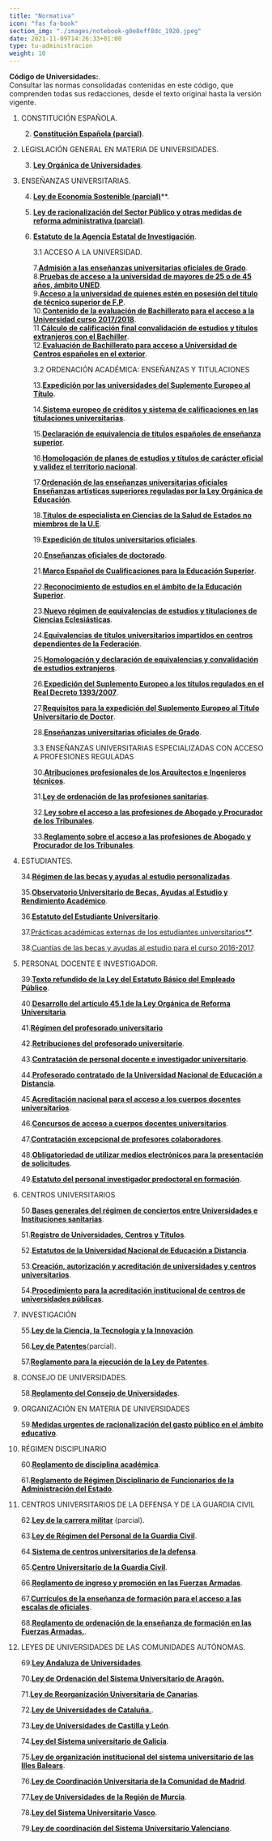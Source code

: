 ```yaml
---
title: "Normativa"
icon: "fas fa-book"
section_img: "./images/notebook-g0e8eff8dc_1920.jpeg"
date: 2021-11-09T14:26:33+01:00
type: tu-administracion
weight: 10
---
```


**Código de Universidades:**.  
Consultar las normas consolidadas contenidas en este código, que comprenden todas sus redacciones, desde el texto original hasta la versión vigente.  
 

1. CONSTITUCIÓN ESPAÑOLA.  

   2. [**Constitución Española (parcial)**](https://www.boe.es/buscar/act.php?id=BOE-A-1978-31229).  
2. LEGISLACIÓN GENERAL EN MATERIA DE UNIVERSIDADES.  

   3. [**Ley Orgánica de Universidades**](https://www.boe.es/buscar/act.php?id=BOE-A-2001-24515).  
3. ENSEÑANZAS UNIVERSITARIAS.  

   4. [**Ley de Economía Sostenible (parcial)**](https://www.boe.es/buscar/act.php?id=BOE-A-2011-4117)**.  
   5. [**Ley de racionalización del Sector Público y otras medidas de reforma administrativa (parcial)**](https://www.boe.es/buscar/act.php?id=BOE-A-2014-9467).  
   6. [**Estatuto de la Agencia Estatal de Investigación**](https://www.boe.es/buscar/act.php?id=BOE-A-2015-12889).  
 
      3.1 ACCESO A LA UNIVERSIDAD.

      7.[**Admisión a las enseñanzas universitarias oficiales de Grado**](https://www.boe.es/buscar/act.php?id=BOE-A-2014-6008).  
      8.[**Pruebas de acceso a la universidad de mayores de 25 o de 45 años, ámbito UNED**](https://www.boe.es/buscar/act.php?id=BOE-A-2016-9514).  
      9.[**Acceso a la universidad de quienes estén en posesión del título de técnico superior de F.P**](https://www.boe.es/buscar/act.php?id=BOE-A-2010-19391).  
      10.[**Contenido de la evaluación de Bachillerato para el acceso a la Universidad curso 2017/2018**](https://www.boe.es/buscar/act.php?id=BOE-A-2018-984).  
      11.[**Cálculo de calificación final convalidación de estudios y títulos extranjeros con el Bachiller**](https://www.boe.es/buscar/act.php?id=BOE-A-2018-4480).  
      12.[**Evaluación de Bachillerato para acceso a Universidad de Centros españoles en el exterior**](https://www.boe.es/buscar/act.php?id=BOE-A-2019-2555).  

      3.2 ORDENACIÓN ACADÉMICA: ENSEÑANZAS Y TITULACIONES

      13.[**Expedición por las universidades del Suplemento Europeo al Título**](https://www.boe.es/buscar/act.php?id=BOE-A-2003-17310).    

      14.[**Sistema europeo de créditos y sistema de calificaciones en las titulaciones universitarias**](https://www.boe.es/buscar/act.php?id=BOE-A-2003-17643).  

      15.[**Declaración de equivalencia de títulos españoles de enseñanza superior**](https://www.boe.es/buscar/act.php?id=BOE-A-2003-19626).  

      16.[**Homologación de planes de estudios y títulos de carácter oficial y validez el territorio nacional**](https://www.boe.es/buscar/act.php?id=BOE-A-2004-1303).  

      17.[**Ordenación de las enseñanzas universitarias oficiales Enseñanzas artísticas superiores reguladas por la Ley Orgánica de Educación**](https://www.boe.es/buscar/doc.php?id=BOE-A-2021-15781).   

      18.[**Títulos de especialista en Ciencias de la Salud de Estados no miembros de la U.E**](https://www.boe.es/buscar/act.php?id=BOE-A-2009-17005).  

      19.[**Expedición de títulos universitarios oficiales**](https://www.boe.es/buscar/act.php?id=BOE-A-2010-6960).  

      20.[**Enseñanzas oficiales de doctorado**](https://www.boe.es/buscar/act.php?id=BOE-A-2010-12621).  

      21.[**Marco Español de Cualificaciones para la Educación Superior**](https://www.boe.es/buscar/act.php?id=BOE-A-2011-2541).  

      22.[**Reconocimiento de estudios en el ámbito de la Educación Superior**](https://www.boe.es/buscar/act.php?id=BOE-A-2011-13317).  

      23.[**Nuevo régimen de equivalencias de estudios y titulaciones de Ciencias Eclesiásticas**](https://www.boe.es/buscar/act.php?id=BOE-A-2011-19597).

      24.[**Equivalencias de títulos universitarios impartidos en centros dependientes de la Federación**](https://www.boe.es/buscar/act.php?id=BOE-A-2011-17890). 

      25.[**Homologación y declaración de equivalencias y convalidación de estudios extranjeros**](https://www.boe.es/buscar/act.php?id=BOE-A-2011-17896).  

      26.[**Expedición del Suplemento Europeo a los títulos regulados en el Real Decreto 1393/2007**](https://www.boe.es/buscar/act.php?id=BOE-A-2014-12098).  

      27.[**Requisitos para la expedición del Suplemento Europeo al Título Universitario de Doctor**](https://www.boe.es/buscar/act.php?id=BOE-A-2015-1158).  

      28.[**Enseñanzas universitarias oficiales de Grado**](https://www.boe.es/buscar/act.php?id=BOE-A-2016-5339).  

      3.3 ENSEÑANZAS UNIVERSITARIAS ESPECIALIZADAS CON ACCESO A PROFESIONES REGULADAS

      30.[**Atribuciones profesionales de los Arquitectos e Ingenieros técnicos**](https://www.boe.es/buscar/act.php?id=BOE-A-1986-8176).  

      31.[**Ley de ordenación de las profesiones sanitarias**](https://www.boe.es/buscar/act.php?id=BOE-A-2003-21340).  

      32.[**Ley sobre el acceso a las profesiones de Abogado y Procurador de los Tribunales**](https://www.boe.es/buscar/act.php?id=BOE-A-2006-18870).  

      33.[**Reglamento sobre el acceso a las profesiones de Abogado y Procurador de los Tribunales**](https://www.boe.es/buscar/act.php?id=BOE-A-2011-10459).  

4. ESTUDIANTES.  


   34.[**Régimen de las becas y ayudas al estudio personalizadas**](https://www.boe.es/buscar/act.php?id=BOE-A-2008-821).  

   35.[**Observatorio Universitario de Becas, Ayudas al Estudio y Rendimiento Académico**](https://www.boe.es/buscar/act.php?id=BOE-A-2010-15786).  

   36.[**Estatuto del Estudiante Universitario**](https://www.boe.es/buscar/act.php?id=BOE-A-2010-20147).  

   37.[Prácticas académicas externas de los estudiantes universitarios**](https://www.boe.es/buscar/act.php?id=BOE-A-2014-8138).  

   38.[Cuantías de las becas y ayudas al estudio para el curso 2016-2017](https://www.boe.es/buscar/act.php?id=BOE-A-2016-6846).  

5. PERSONAL DOCENTE E INVESTIGADOR. 

   39.[**Texto refundido de la Ley del Estatuto Básico del Empleado Público**](https://www.boe.es/buscar/act.php?id=BOE-A-2015-11719).  

   40.[**Desarrollo del artículo 45.1 de la Ley Orgánica de Reforma Universitaria**](https://www.boe.es/buscar/act.php?id=BOE-A-1984-24555).

   41.[**Régimen del profesorado universitario**](https://www.boe.es/buscar/act.php?id=BOE-A-1985-11578)

   42.[**Retribuciones del profesorado universitario**](https://www.boe.es/buscar/act.php?id=BOE-A-1989-21967).  

   43.[**Contratación de personal docente e investigador universitario**](https://www.boe.es/buscar/act.php?id=BOE-A-2002-19804).

   44.[**Profesorado contratado de la Universidad Nacional de Educación a Distancia**](https://www.boe.es/buscar/act.php?id=BOE-A-2004-1369).  

   45.[**Acreditación nacional para el acceso a los cuerpos docentes universitarios**](https://www.boe.es/buscar/act.php?id=BOE-A-2007-17492).  

   46.[**Concursos de acceso a cuerpos docentes universitarios**](https://www.boe.es/buscar/act.php?id=BOE-A-2007-17582).  

   47.[**Contratación excepcional de profesores colaboradores**](https://www.boe.es/buscar/act.php?id=BOE-A-2008-11108).  

   48.[**Obligatoriedad de utilizar medios electrónicos para la presentación de solicitudes**](https://www.boe.es/buscar/act.php?id=BOE-A-2018-14585). 

   49.[**Estatuto del personal investigador predoctoral en formación**](https://www.boe.es/buscar/act.php?id=BOE-A-2019-3700).  

6. CENTROS UNIVERSITARIOS

   50.[**Bases generales del régimen de conciertos entre Universidades e Instituciones sanitarias**](https://www.boe.es/buscar/act.php?id=BOE-A-1986-20584).  

   51.[**Registro de Universidades, Centros y Títulos**](https://www.boe.es/buscar/act.php?id=BOE-A-2008-15464).  

   52.[**Estatutos de la Universidad Nacional de Educación a Distancia**](https://www.boe.es/buscar/act.php?id=BOE-A-2011-14987).  

   53.[**Creación, autorización y acreditación de universidades y centros universitarios**](https://www.boe.es/buscar/doc.php?id=BOE-A-2021-12613).  

   54.[**Procedimiento para la acreditación institucional de centros de universidades públicas**](https://www.boe.es/buscar/act.php?id=BOE-A-2018-3435).  

7. INVESTIGACIÓN

   55.[**Ley de la Ciencia, la Tecnología y la Innovación**](https://www.boe.es/buscar/act.php?id=BOE-A-2011-9617).  

   56.[**Ley de Patentes**](https://www.boe.es/buscar/act.php?id=BOE-A-2015-8328)(parcial).  

   57.[**Reglamento para la ejecución de la Ley de Patentes**](https://www.boe.es/buscar/act.php?id=BOE-A-2017-3550). 

8. CONSEJO DE UNIVERSIDADES.  

   58.[**Reglamento del Consejo de Universidades**](https://www.boe.es/buscar/act.php?id=BOE-A-2009-19439).  

9. ORGANIZACIÓN EN MATERIA DE UNIVERSIDADES

   59.[**Medidas urgentes de racionalización del gasto público en el ámbito educativo**](https://www.boe.es/buscar/act.php?id=BOE-A-2012-5337).  

10. RÉGIMEN DISCIPLINARIO

      60.[**Reglamento de disciplina académica**](https://www.boe.es/buscar/act.php?id=BOE-A-1954-17807).  

      61.[**Reglamento de Régimen Disciplinario de Funcionarios de la Administración del Estado**](https://www.boe.es/buscar/act.php?id=BOE-A-1986-1216). 

11. CENTROS UNIVERSITARIOS DE LA DEFENSA Y DE LA GUARDIA CIVIL

      62.[**Ley de la carrera militar**](https://www.boe.es/buscar/act.php?id=BOE-A-2007-19880) (parcial).  

      63.[**Ley de Régimen del Personal de la Guardia Civil**](https://www.boe.es/buscar/act.php?id=BOE-A-2014-12408).  

      64.[**Sistema de centros universitarios de la defensa**](https://www.boe.es/buscar/act.php?id=BOE-A-2008-18496).  

      65.[**Centro Universitario de la Guardia Civil**](https://www.boe.es/buscar/act.php?id=BOE-A-2009-20386).  

      66.[**Reglamento de ingreso y promoción en las Fuerzas Armadas**](https://www.boe.es/buscar/act.php?id=BOE-A-2010-653).  

      67.[**Currículos de la enseñanza de formación para el acceso a las escalas de oficiales**](https://www.boe.es/buscar/act.php?id=BOE-A-2015-4947).  

      68.[**Reglamento de ordenación de la enseñanza de formación en las Fuerzas Armadas.**](https://www.boe.es/buscar/act.php?id=BOE-A-2020-15394).  

12. LEYES DE UNIVERSIDADES DE LAS COMUNIDADES AUTÓNOMAS.

      69.[**Ley Andaluza de Universidades**](https://www.boe.es/buscar/act.php?id=BOJA-b-2013-90010).  

      70.[**Ley de Ordenación del Sistema Universitario de Aragón.**](https://www.boe.es/buscar/act.php?id=BOE-A-2005-14406)

      71.[**Ley de Reorganización Universitaria de Canarias**](https://www.boe.es/buscar/act.php?id=BOE-A-1989-12696).  

      72.[**Ley de Universidades de Cataluña.**](https://www.boe.es/buscar/act.php?id=BOE-A-2003-4932).  

      73.[**Ley de Universidades de Castilla y León**](https://www.boe.es/buscar/act.php?id=BOE-A-2003-8336).  

      74.[**Ley del Sistema universitario de Galicia**](https://www.boe.es/buscar/act.php?id=BOE-A-2013-7911).  

      75.[**Ley de organización institucional del sistema universitario de las Illes Balears**](https://www.boe.es/buscar/act.php?id=BOE-A-2003-7873).  

      76.[**Ley de Coordinación Universitaria de la Comunidad de Madrid**](https://www.boe.es/buscar/act.php?id=BOE-A-1998-19870).  

      77.[**Ley de Universidades de la Región de Murcia**](https://www.boe.es/buscar/act.php?id=BOE-A-2006-8790).  

      78.[**Ley del Sistema Universitario Vasco**](https://www.boe.es/buscar/act.php?id=BOE-A-2011-18152).  

      79.[**Ley de coordinación del Sistema Universitario Valenciano**](https://www.boe.es/buscar/act.php?id=BOE-A-2007-6118).